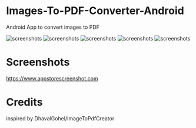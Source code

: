 # Images-To-PDF-Converter-Android

Android App to convert images to PDF

![screenshots](screenshots/screenshot_1.png) ![screenshots](screenshots/screenshot_2.png) ![screenshots](screenshots/screenshot_3.png)
![screenshots](screenshots/screenshot_4.png) ![screenshots](screenshots/screenshot_5.png)

# Screenshots
https://www.appstorescreenshot.com
# Credits
inspired by DhavalGohel/ImageToPdfCreator
